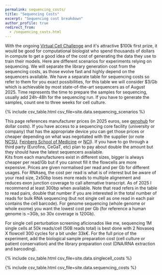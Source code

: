 ```yaml
---
permalink: sequencing_costs/
title: "Sequencing Costs"
excerpt: "Sequencing cost breakdown"
author_profile: true
redirect_from: 
  - /sequencing_costs.html
---
```


With the ongoing [Virtual Cell Challenge](https://virtualcellchallenge.org/) and it's attractive \$100k first prize, it would be good for computational biologist who spend thousands of dollars in compute to get a good idea of the cost of generating the data they use to train their models.
Here are different scenarios for experiments relying on sequencing. We will separate the library generation cost from the sequencing costs, as those evolve fast and highly depend on the sequencers available. We have a separate table for sequencing costs so refer to them for you exact possibilities, for this table we will consider \$3/Gb which is achievable by most state-of-the-art sequencers as of August 2025.
Time represents the time to prepare the samples for sequencing, usually add 24h-48h for the sequencing run. If you have to generate the samples, count one to three weeks for cell culture.

<!-- Cost, time (hands-on and total) -->
{% include csv_table.html csv_file=site.data.sequencing_scenarios %}

This page references manufacturer prices (in 2025 euros, see [genohub](https://genohub.com/high-throughput-sequencers/) for dollar costs). If you have access to a sequencing core facility (university or company) that has the appropriate device you can get those prices or cheaper depending on what was negotiated with the supplier (or note [NCSU](https://research.ncsu.edu/gsl/pricing/#nextgen), [Feinberg School of Medicine](https://www.cgm.northwestern.edu/cores/nuseq/pricing.html#price-link1) or [NCI](https://crtp.ccr.cancer.gov/sf/pricing/)). If you have to go through a third party (Eurofins, CeGaT, etc) plan to pay about double the amount but they should have the latest sequencers available.<br/>
Kits from each manufacturers exist in different sizes, bigger is always cheaper per read/Gb but if you cannot fill it the flowcells are more expensive.
Prices are given normalised per read and per Gb for different usages. For RNAseq, the cost per read is what is of interest but be aware of your read size, 2x50bp loses more reads to multiple alignement and reduces exon junction coverage to call alternative transcript. As of 2025 I recommend at least 300bp when available. Note that read refers in the table to read pairs, double that number if you are interested in the total number of reads for bulk RNA sequencing (but not single cell as one read in each pair contains the cell barcode). For genome sequencing (whole genome or whole exome) you want the lowest cost per Gb (for reference a human genome is ~3Gb, so 30x coverage is 120Gb).<br/>

For single cell perturbation screening aficionados like me, sequencing 1M single cells at 50k reads/cell (50B reads total) is best done with 2 Novaseq X flowcell 300 cycles for a bit under 33k€.
For the full price of the experiment, add the biological sample preparation cost (cell culture or patient conservation) and the library preparation cost (DNA/RNA extraction and barcoding).

{% include csv_table.html csv_file=site.data.singlecell_costs %}

{% include csv_table.html csv_file=site.data.sequencing_costs %}
